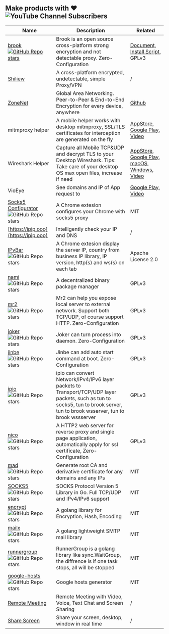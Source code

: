 ## Make products with ❤️ ![YouTube Channel Subscribers](https://img.shields.io/youtube/channel/subscribers/UC5j8-I5Y4lWo4KTa4_0Kx5A?style=social)

| Name | Description | Related |
| --- | --- | --- |
| [brook](https://github.com/txthinking/brook) [![GitHub Repo stars](https://img.shields.io/github/stars/txthinking/brook?style=social)](https://github.com/txthinking/brook) | Brook is an open source cross-platform strong encryption and not detectable proxy. Zero-Configuration | [Document](https://txthinking.github.io/brook/), [Install Script](https://brook-community.github.io/script/), GPLv3 |
| [Shiliew](https://www.shiliew.com/) | A cross-platform encrypted, undetectable, simple Proxy/VPN | / |
| [ZoneNet](https://zonenet.io/) | Global Area Networking. Peer-to-Peer & End-to-End Encryption for every device, anywhere | [Github](https://github.com/zonenetio) |
| mitmproxy helper | A mobile helper works with desktop mitmproxy, SSL/TLS certificates for interception are generated on the fly | [AppStore](https://apps.apple.com/us/app/id1528537342), [Google Play](https://play.google.com/store/apps/details?id=com.txthinking.mitmproxy), [Video](https://www.youtube.com/watch?v=puES_ayJkEo) |
| Wireshark Helper | Capture all Mobile TCP&UDP and decrypt TLS to your Desktop Wireshark. Tips: Take care of your desktop OS max open files, increase if need | [AppStore](https://apps.apple.com/us/app/wireshark-client/id1534485108), [Google Play](https://play.google.com/store/apps/details?id=com.txthinking.wireshark), [macOS](https://storage.googleapis.com/txthinking/shiliew/WiresharkHelper.dmg), [Windows](https://storage.googleapis.com/txthinking/shiliew/WiresharkHelper.exe), [Video](https://www.youtube.com/watch?v=IhxrSyqky94) | 
| VioEye | See domains and IP of App request to | [Google Play](https://play.google.com/store/apps/details?id=com.txthinking.vioeye), [Video](https://www.youtube.com/watch?v=PItpYYz61qI) |
| [Socks5 Configurator](https://chrome.google.com/webstore/detail/hnpgnjkeaobghpjjhaiemlahikgmnghb) ![GitHub Repo stars](https://img.shields.io/github/stars/txthinking/socks5-configurator?style=social) | A Chrome extesion configures your Chrome with socks5 proxy | MIT |
| [https://ipip.ooo](https://ipip.ooo) | Intelligently check your IP and DNS | / |
| [IPvBar](https://chrome.google.com/webstore/detail/ipvbar/copjmgogifdfjkaenpallapiidcpkjbm) ![GitHub Repo stars](https://img.shields.io/github/stars/txthinking/ipvbar?style=social) | A Chrome extesion display the server IP, country from business IP library, IP version, http(s) and ws(s) on each tab | Apache License 2.0 |
| [nami](https://github.com/txthinking/nami) ![GitHub Repo stars](https://img.shields.io/github/stars/txthinking/nami?style=social) | A decentralized binary package manager | GPLv3 |
| [mr2](https://github.com/txthinking/mr2) ![GitHub Repo stars](https://img.shields.io/github/stars/txthinking/mr2?style=social) | Mr2 can help you expose local server to external network. Support both TCP/UDP, of course support HTTP. Zero-Configuration | GPLv3 |
| [joker](https://github.com/txthinking/joker) ![GitHub Repo stars](https://img.shields.io/github/stars/txthinking/joker?style=social) | Joker can turn process into daemon. Zero-Configuration | GPLv3 |
| [jinbe](https://github.com/txthinking/jinbe) ![GitHub Repo stars](https://img.shields.io/github/stars/txthinking/jinbe?style=social) | Jinbe can add auto start command at boot. Zero-Configuration | GPLv3 |
| [ipio](https://github.com/txthinking/ipio) ![GitHub Repo stars](https://img.shields.io/github/stars/txthinking/ipio?style=social) | ipio can convert Network/IPv4/IPv6 layer packets to Transport/TCP/UDP layer packets, such as tun to socks5, tun to brook server, tun to brook wsserver, tun to brook wssserver | GPLv3 |
| [nico](https://github.com/txthinking/nico) ![GitHub Repo stars](https://img.shields.io/github/stars/txthinking/nico?style=social) | A HTTP2 web server for reverse proxy and single page application, automatically apply for ssl certificate, Zero-Configuration | GPLv3 |
| [mad](https://github.com/txthinking/mad) ![GitHub Repo stars](https://img.shields.io/github/stars/txthinking/mad?style=social) | Generate root CA and derivative certificate for any domains and any IPs | MIT |
| [SOCKS5](https://github.com/txthinking/socks5) ![GitHub Repo stars](https://img.shields.io/github/stars/txthinking/socks5?style=social) | SOCKS Protocol Version 5 Library in Go. Full TCP/UDP and IPv4/IPv6 support | MIT |
| [encrypt](https://github.com/txthinking/encrypt) ![GitHub Repo stars](https://img.shields.io/github/stars/txthinking/encrypt?style=social) | A golang library for Encryption, Hash, Encoding | MIT |
| [mailx](https://github.com/txthinking/mailx) ![GitHub Repo stars](https://img.shields.io/github/stars/txthinking/mailx?style=social) | A golang lightweight SMTP mail library | MIT |
| [runnergroup](https://github.com/txthinking/runnergroup) ![GitHub Repo stars](https://img.shields.io/github/stars/txthinking/runnergroup?style=social) | RunnerGroup is a golang library like sync.WaitGroup, the diffrence is if one task stops, all will be stopped | MIT |
| [google-hosts](https://github.com/txthinking/google-hosts) ![GitHub Repo stars](https://img.shields.io/github/stars/txthinking/google-hosts?style=social) | Google hosts generator | MIT |
| [Remote Meeting](https://remotemeeting.io/) | Remote Meeting with Video, Voice, Text Chat and Screen Sharing | / |
| [Share Screen](https://sharescreen.io/) | Share your screen, desktop, window in real time | / |
